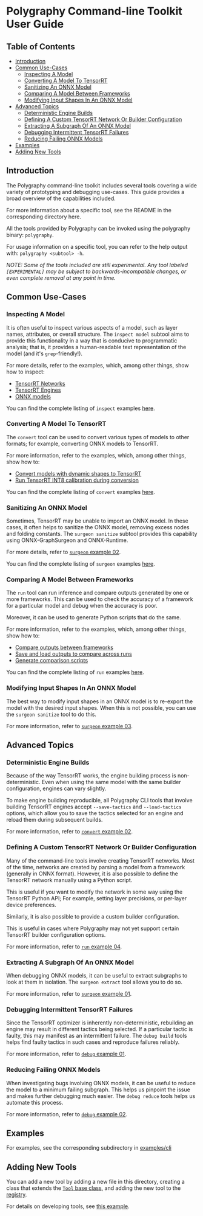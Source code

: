 # Polygraphy Command-line Toolkit User Guide

## Table of Contents

- [Introduction](#introduction)
- [Common Use-Cases](#common-use-cases)
    - [Inspecting A Model](#inspecting-a-model)
    - [Converting A Model To TensorRT](#converting-a-model-to-tensorrt)
    - [Sanitizing An ONNX Model](#sanitizing-an-onnx-model)
    - [Comparing A Model Between Frameworks](#comparing-a-model-between-frameworks)
    - [Modifying Input Shapes In An ONNX Model](#modifying-input-shapes-in-an-onnx-model)
- [Advanced Topics](#advanced-topics)
    - [Deterministic Engine Builds](#deterministic-engine-builds)
    - [Defining A Custom TensorRT Network Or Builder Configuration](#defining-a-custom-tensorrt-network-or-builder-configuration)
    - [Extracting A Subgraph Of An ONNX Model](#extracting-a-subgraph-of-an-onnx-model)
    - [Debugging Intermittent TensorRT Failures](#debugging-intermittent-tensorrt-failures)
    - [Reducing Failing ONNX Models](#reducing-failing-onnx-models)
- [Examples](#examples)
- [Adding New Tools](#adding-new-tools)


## Introduction

The Polygraphy command-line toolkit includes several tools covering a wide variety of prototyping
and debugging use-cases. This guide provides a broad overview of the capabilities included.

For more information about a specific tool, see the README in the corresponding directory here.

All the tools provided by Polygraphy can be invoked using the polygraphy binary: `polygraphy`.

For usage information on a specific tool, you can refer to the help output with: `polygraphy <subtool> -h`.

*NOTE: Some of the tools included are still experimental. Any tool labeled `[EXPERIMENTAL]`*
*may be subject to backwards-incompatible changes, or even complete removal at any point in time.*

## Common Use-Cases


### Inspecting A Model

It is often useful to inspect various aspects of a model, such as layer names, attributes,
or overall structure. The `inspect model` subtool aims to provide this functionality in a way
that is conducive to programmatic analysis; that is, it provides a human-readable text representation
of the model (and it's `grep`-friendly!).

For more details, refer to the examples, which, among other things, show how to inspect:
- [TensorRT Networks](../../examples/cli/inspect/01_inspecting_a_tensorrt_network/)
- [TensorRT Engines](../../examples/cli/inspect/02_inspecting_a_tensorrt_engine/)
- [ONNX models](../../examples/cli/inspect/03_inspecting_an_onnx_model/)

You can find the complete listing of `inspect` examples [here](../../examples/cli/inspect).


### Converting A Model To TensorRT

The `convert` tool can be used to convert various types of models to other formats;
for example, converting ONNX models to TensorRT.

For more information, refer to the examples, which, among other things, show how to:
- [Convert models with dynamic shapes to TensorRT](../../examples/cli/convert/03_dynamic_shapes_in_tensorrt/)
- [Run TensorRT INT8 calibration during conversion](../../examples/cli/convert/01_int8_calibration_in_tensorrt)

You can find the complete listing of `convert` examples [here](../../examples/cli/convert/).


### Sanitizing An ONNX Model

Sometimes, TensorRT may be unable to import an ONNX model. In these cases, it often helps to
sanitize the ONNX model, removing excess nodes and folding constants. The `surgeon sanitize`
subtool provides this capability using ONNX-GraphSurgeon and ONNX-Runtime.

For more details, refer to [`surgeon` example 02](../../examples/cli/surgeon/02_folding_constants/).

You can find the complete listing of `surgeon` examples [here](../../examples/cli/surgeon/).


### Comparing A Model Between Frameworks

The `run` tool can run inference and compare outputs generated by one or more frameworks.
This can be used to check the accuracy of a framework for a particular model and debug
when the accuracy is poor.

Moreover, it can be used to generate Python scripts that do the same.

For more information, refer to the examples, which, among other things, show how to:
- [Compare outputs between frameworks](../../examples/cli/run/01_comparing_frameworks/)
- [Save and load outputs to compare across runs](../../examples/cli/run/02_comparing_across_runs)
- [Generate comparison scripts](../../examples/cli/run/03_generating_a_comparison_script/)


You can find the complete listing of `run` examples [here](../../examples/cli/run/).


### Modifying Input Shapes In An ONNX Model

The best way to modify input shapes in an ONNX model is to re-export the model with
the desired input shapes. When this is not possible, you can use the `surgeon sanitize`
tool to do this.

For more information, refer to [`surgeon` example 03](../../examples/cli/surgeon/03_modifying_input_shapes/).


## Advanced Topics

### Deterministic Engine Builds

Because of the way TensorRT works, the engine building process is non-deterministic.
Even when using the same model with the same builder configuration, engines can vary slightly.

To make engine building reproducible, all Polygraphy CLI tools that involve building TensorRT engines
accept `--save-tactics` and `--load-tactics` options, which allow you to save the tactics selected
for an engine and reload them during subsequent builds.

For more information, refer to [`convert` example 02](../../examples/cli/convert/02_deterministic_engine_builds_in_tensorrt/).


### Defining A Custom TensorRT Network Or Builder Configuration

Many of the command-line tools involve creating TensorRT networks. Most of the time, networks
are created by parsing a model from a framework (generally in ONNX format). However, it
is also possible to define the TensorRT network manually using a Python script.

This is useful if you want to modify the network in some way using the TensorRT Python
API; For example, setting layer precisions, or per-layer device preferences.

Similarly, it is also possible to provide a custom builder configuration.

This is useful in cases where Polygraphy may not yet support certain TensorRT builder configuration options.

For more information, refer to [`run` example 04](../../examples/cli/run/04_defining_a_tensorrt_network_or_config_manually).


### Extracting A Subgraph Of An ONNX Model

When debugging ONNX models, it can be useful to extract subgraphs to look at them in isolation.
The `surgeon extract` tool allows you to do so.

For more information, refer to [`surgeon` example 01](../../examples/cli/surgeon/01_isolating_subgraphs/).


### Debugging Intermittent TensorRT Failures

Since the TensorRT optimizer is inherently non-deterministic, rebuilding an engine may
result in different tactics being selected. If a particular tactic is faulty, this may manifest
as an intermittent failure. The `debug build` tools helps find faulty tactics in such cases
and reproduce failures reliably.

For more information, refer to [`debug` example 01](../../examples/cli/debug/01_debugging_flaky_trt_tactics/).


### Reducing Failing ONNX Models

When investigating bugs involving ONNX models, it can be useful to reduce the model to a minimum
failing subgraph. This helps us pinpoint the issue and makes further debugging much easier.
The `debug reduce` tools helps us automate this process.

For more information, refer to [`debug` example 02](../../examples/cli/debug/02_reducing_failing_onnx_models/).


## Examples

For examples, see the corresponding subdirectory in [examples/cli](../../examples/cli)


## Adding New Tools

You can add a new tool by adding a new file in this directory, creating a
class that extends the [`Tool` base class](./base/tool.py), and adding
the new tool to the [registry](./registry.py).

For details on developing tools, see [this example](../../examples/dev/01_writing_cli_tools/).

